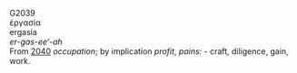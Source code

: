 <body>
  <p>G2039<br>  ἐργασία  <br> ergasia  <br><i>er-gas-ee‘-ah </i><br>From <a href="g2040.htm">2040</a>  <i>occupation</i>; by implication <i>profit</i>, <i>pains:</i> - craft, diligence, gain, work.<br></p>
 </body>
